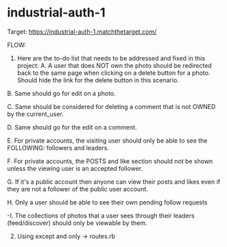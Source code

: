 # industrial-auth-1

Target: https://industrial-auth-1.matchthetarget.com/

FLOW:

1. Here are the to-do list that needs to be addressed and fixed in this project:
  A. A user that does NOT own the photo should be redirected back to the same page when clicking on a delete button for a photo. Should hide the link for the delete button in this scenario.

  B. Same should go for edit on a photo.

  C. Same should be considered for deleting a comment that is not OWNED by the current_user. 

  D. Same should go for the edit on a comment. 

  E. For private accounts, the visiting user should only be able to see the FOLLOWING: followers and leaders. 

  F. For private accounts, the POSTS and like section should not be shown unless the viewing user is an accepted follower.

  G. If it's a public account then anyone can view their posts and likes even if they are not a follower of the public user account. 

  H. Only a user should be able to see their own pending follow requests

  -I. The collections of photos that a user sees through their leaders (feed/discover) should only be viewable by them. 

2. Using except and only -> routes.rb
